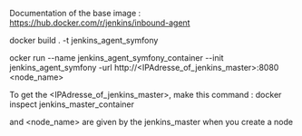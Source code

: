 Documentation of the base image : https://hub.docker.com/r/jenkins/inbound-agent

docker build . -t jenkins_agent_symfony

ocker run --name jenkins_agent_symfony_container --init jenkins_agent_symfony -url http://<IPAdresse_of_jenkins_master>:8080 <password> <node_name>

To get the <IPAdresse_of_jenkins_master>, make this command :
docker inspect jenkins_master_container

<password> and <node_name> are given by the jenkins_master when you create a node

<!-- Pour moi : "docker run --name jenkins_agent_symfony_container --init jenkins_agent_symfony -url http://172.17.0.3:8080 c56453b2f073df1ba1e47fdb538de79b5ffc791a5ef58ff6b782ccfb52ffab62 JenkinsAgent_composer" -->
